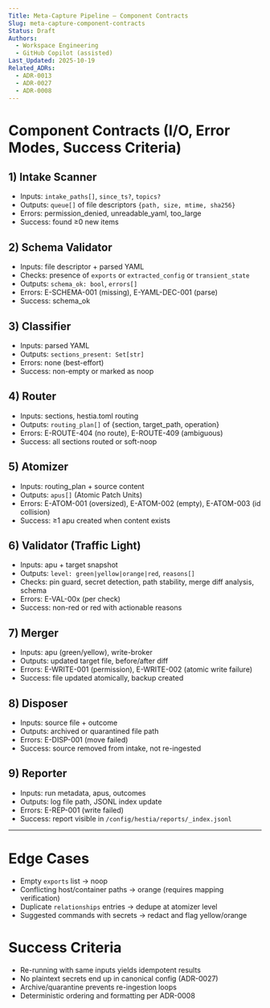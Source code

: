 ```yaml
---
Title: Meta-Capture Pipeline — Component Contracts
Slug: meta-capture-component-contracts
Status: Draft
Authors:
  - Workspace Engineering
  - GitHub Copilot (assisted)
Last_Updated: 2025-10-19
Related_ADRs:
  - ADR-0013
  - ADR-0027
  - ADR-0008
---
```


# Component Contracts (I/O, Error Modes, Success Criteria)

## 1) Intake Scanner
- Inputs: `intake_paths[]`, `since_ts?`, `topics?`
- Outputs: `queue[]` of file descriptors `{path, size, mtime, sha256}`
- Errors: permission_denied, unreadable_yaml, too_large
- Success: found ≥0 new items

## 2) Schema Validator
- Inputs: file descriptor + parsed YAML
- Checks: presence of `exports` or `extracted_config` or `transient_state`
- Outputs: `schema_ok: bool`, `errors[]`
- Errors: E-SCHEMA-001 (missing), E-YAML-DEC-001 (parse)
- Success: schema_ok

## 3) Classifier
- Inputs: parsed YAML
- Outputs: `sections_present: Set[str]`
- Errors: none (best-effort)
- Success: non-empty or marked as noop

## 4) Router
- Inputs: sections, hestia.toml routing
- Outputs: `routing_plan[]` of {section, target_path, operation}
- Errors: E-ROUTE-404 (no route), E-ROUTE-409 (ambiguous)
- Success: all sections routed or soft-noop

## 5) Atomizer
- Inputs: routing_plan + source content
- Outputs: `apus[]` (Atomic Patch Units)
- Errors: E-ATOM-001 (oversized), E-ATOM-002 (empty), E-ATOM-003 (id collision)
- Success: ≥1 apu created when content exists

## 6) Validator (Traffic Light)
- Inputs: apu + target snapshot
- Outputs: `level: green|yellow|orange|red`, `reasons[]`
- Checks: pin guard, secret detection, path stability, merge diff analysis, schema
- Errors: E-VAL-00x (per check)
- Success: non-red or red with actionable reasons

## 7) Merger
- Inputs: apu (green/yellow), write-broker
- Outputs: updated target file, before/after diff
- Errors: E-WRITE-001 (permission), E-WRITE-002 (atomic write failure)
- Success: file updated atomically, backup created

## 8) Disposer
- Inputs: source file + outcome
- Outputs: archived or quarantined file path
- Errors: E-DISP-001 (move failed)
- Success: source removed from intake, not re-ingested

## 9) Reporter
- Inputs: run metadata, apus, outcomes
- Outputs: log file path, JSONL index update
- Errors: E-REP-001 (write failed)
- Success: report visible in `/config/hestia/reports/_index.jsonl`

---

# Edge Cases
- Empty `exports` list → noop
- Conflicting host/container paths → orange (requires mapping verification)
- Duplicate `relationships` entries → dedupe at atomizer level
- Suggested commands with secrets → redact and flag yellow/orange

# Success Criteria
- Re-running with same inputs yields idempotent results
- No plaintext secrets end up in canonical config (ADR-0027)
- Archive/quarantine prevents re-ingestion loops
- Deterministic ordering and formatting per ADR-0008
